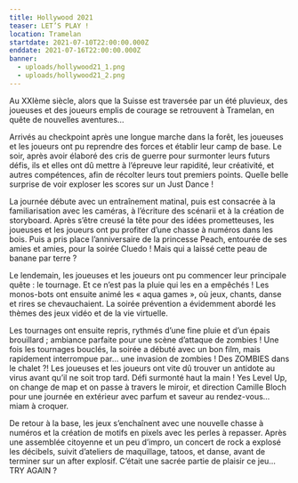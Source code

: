```yaml
---
title: Hollywood 2021
teaser: LET’S PLAY !
location: Tramelan
startdate: 2021-07-10T22:00:00.000Z
enddate: 2021-07-16T22:00:00.000Z
banner: 
  - uploads/hollywood21_1.png
  - uploads/hollywood21_2.png
---
```


Au XXIème siècle, alors que la Suisse est traversée par un été pluvieux, des joueuses et des joueurs emplis de courage se retrouvent à Tramelan, en quête de nouvelles aventures…

Arrivés au checkpoint après une longue marche dans la forêt, les joueuses et les joueurs ont pu reprendre des forces et établir leur camp de base. Le soir, après avoir élaboré des cris de guerre pour surmonter leurs futurs défis, ils et elles ont dû mettre à l’épreuve leur rapidité, leur créativité, et autres compétences, afin de récolter leurs tout premiers points. Quelle belle surprise de voir exploser les scores sur un Just Dance !

La journée débute avec un entraînement matinal, puis est consacrée à la familiarisation avec les caméras, à l’écriture des scénarii et à la création de storyboard. Après s’être creusé la tête pour des idées prometteuses, les joueuses et les joueurs ont pu profiter d’une chasse à numéros dans les bois. Puis a pris place l’anniversaire de la princesse Peach, entourée de ses amies et amies, pour la soirée Cluedo ! Mais qui a laissé cette peau de banane par terre ?

Le lendemain, les joueuses et les joueurs ont pu commencer leur principale quête : le tournage. Et ce n’est pas la pluie qui les en a empêchés ! Les monos-bots ont ensuite animé les « aqua games », où jeux, chants, danse et rires se chevauchaient. La soirée prévention a évidemment abordé les thèmes des jeux vidéo et de la vie virtuelle.

Les tournages ont ensuite repris, rythmés d’une fine pluie et d’un épais brouillard ; ambiance parfaite pour une scène d’attaque de zombies ! Une fois les tournages bouclés, la soirée a débuté avec un bon film, mais rapidement interrompue par… une invasion de zombies ! Des ZOMBIES dans le chalet ?! Les joueuses et les joueurs ont vite dû trouver un antidote au virus avant qu’il ne soit trop tard. Défi surmonté haut la main ! Yes Level Up, on change de map et on passe à travers le miroir, et direction Camille Bloch pour une journée en extérieur avec parfum et saveur au rendez-vous… miam à croquer.

De retour à la base, les jeux s’enchaînent avec une nouvelle chasse à numéros et la création de motifs en pixels avec les perles à repasser. Après une assemblée citoyenne et un peu d’impro, un concert de rock a explosé les décibels, suivit d’ateliers de maquillage, tatoos, et danse, avant de terminer sur un after explosif. C’était une sacrée partie de plaisir ce jeu… TRY AGAIN ?
